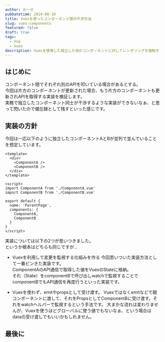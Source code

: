 ```yaml
---
author: おーせ
pubDatetime: 2024-08-10
title: Vuexを使ったコンポーネント間の干渉方法
slug: vuex-components
featured: false
draft: true
tags:
  - Vue
  - Vuex
description: Vuexを使用した独立した他のコンポーネントに対してレンダリングを強制するTips
---
```


## はじめに
コンポーネント間でそれぞれ別のAPIを叩いている場合があるとする。<br />
今回は片方のコンポーネントが更新された場合、もう片方のコンポーネントも更新されAPIを取得する実装を検証します。<br />
実務で独立したコンポーネント同士が干渉するような実装ができないなぁ、と思って閃いたので備忘録として残すといった感じです。<br />

## 実装の方針
今回は一応以下のように独立したコンポーネントAとBが並列で並んでいることを想定しています。<br />
```vue
<template>
  <div>
    <ComponentA />
    <ComponentB />
  </div>
</template>

<script>
import ComponentA from './ComponentA.vue'
import ComponentB from './ComponentB.vue'

export default {
  name: 'ParentPage',
  components: {
    ComponentA,
    ComponentB
  }
}
</script>
```
実装については以下の2つが思いつきました。<br />
というか根本はどちらも同じですが...<br />

- Vuexを利用して変更を監視する仕組みを作る
今回思いついた実装方法として一番ピンきた実装です。<br />
ComponentAのAPI通信で取得した値をVuexのStateに格納。<br />
それ（State）をcomponentBで呼び出しwatchで監視することでcomponentBでもAPI通信を再度行うといった実装です。

- Vuexを使わず、emitやpropsとして受け渡す。 
Vuexではなくemitなどで親コンポーネントに渡して、それをPropsとしてComponentBに受け渡す。それをwatchヘルパーで監視するという手法です。
大まかな流れは変わりませんが、Vuexを使うほどグローバルに使う値でもないなぁ、という場合はdataの受け渡しでもいいかもしれません。<br />


## 最後に

